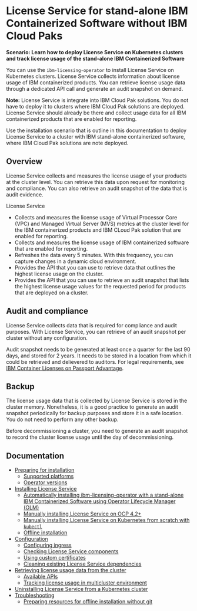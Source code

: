 
# License Service for stand-alone IBM Containerized Software without IBM Cloud Paks

<b>Scenario: Learn how to deploy License Service on Kubernetes clusters and track license usage of the stand-alone IBM Containerized Software</b>

You can use the `ibm-licensing-operator` to install License Service on Kubernetes clusters. License Service collects information about license usage of IBM containerized products. You can retrieve license usage data through a dedicated API call and generate an audit snapshot on demand.

**Note:** License Service is integrate into IBM Cloud Pak solutions. You do not have to deploy it to clusters where IBM Cloud Pak solutions are deployed. License Service should already be there and collect usage data for all IBM containerized products that are enabled for reporting.

Use the installation scenario that is outline in this documentation to deploy License Service to a cluster with IBM stand-alone containerized software, where IBM Cloud Pak solutions are note deployed.

## Overview

License Service collects and measures the license usage of your products at the cluster level. You can retrieve this data upon request for monitoring and compliance. You can also retrieve an audit snapshot of the data that is audit evidence.

License Service
- Collects and measures the license usage of Virtual Processor Core (VPC) and Managed Virtual Server (MVS) metrics at the cluster level for the IBM containerized products and IBM CLoud Pak solution that are enabled for reporting.
- Collects and measures the license usage of IBM containerized software that are enabled for reporting.
- Refreshes the data every 5 minutes. With this frequency, you can capture changes in a dynamic cloud environment.
- Provides the API that you can use to retrieve data that outlines the highest license usage on the cluster.
- Provides the API that you can use to retrieve an audit snapshot that lists the highest license usage values for the requested period for products that are deployed on a cluster.

## Audit and compliance

License Service collects data that is required for compliance and audit purposes. With License Service, you can retrieve of an audit snapshot per cluster without any configuration.

Audit snapshot needs to be generated at least once a quarter for the last 90 days, and stored for 2 years. It needs to be stored in a location from which it could be retrieved and delievered to auditors. For legal requirements, see 
[IBM Container Licenses on Passport Advantage](https://www.ibm.com/software/passportadvantage/containerlicenses.html).

## Backup

The license usage data that is collected by License Service is stored in the cluster memory. Nonetheless, it is a good practice to generate an audit snapshot periodically for backup purposes and store it in a safe location. You do not need to perform any other backup.

Before decommissioning a cluster, you need to generate an audit snapshot to record the cluster license usage until the day of decommissioning.

## Documentation

- [Preparing for installation](Preparing_for_installation.md)
  - [Supported platforms](Preparing_for_installation.md#supported-platforms)
  - [Operator versions](Preparing_for_installation.md#operator-versions)
- [Installing License Service](Installation_scenarios.md)
    - [Automatically installing ibm-licensing-operator with a stand-alone IBM Containerized Software using Operator Lifecycle Manager (OLM)](Automatic_installation.md)
    - [Manually installing License Service on OCP 4.2+](Install_on_OCP.md)
    - [Manually installing License Service on Kubernetes from scratch with `kubectl`](Install_from_scratch.md)
    - [Offline installation](Install_offline.md)
- [Configuration](Configuration.md)
  - [Configuring ingress](Configuration.md#configuring-ingress)
  - [Checking License Service components](Configuration.md#checking-license-service-components)
  - [Using custom certificates](Configuration.md#using-custom-certificates)
  - [Cleaning existing License Service dependencies](Configuration.md#cleaning-existing-license-service-dependencies)
- [Retrieving license usage data from the cluster](Retrieving_data.md)
  - [Available APIs](Retrieving_data.md#available-apis)
  - [Tracking license usage in multicluster environment](Retrieving_data.md#tracking-license-usage-in-multicluster-environment)
- [Uninstalling License Service from a Kubernetes cluster](Uninstalling.md)
- [Troubleshooting](Troubleshooting.md)
  - [Preparing resources for offline installation without git](Troubleshooting.md#prepareing-resources-for-offline-installation-without-git)
